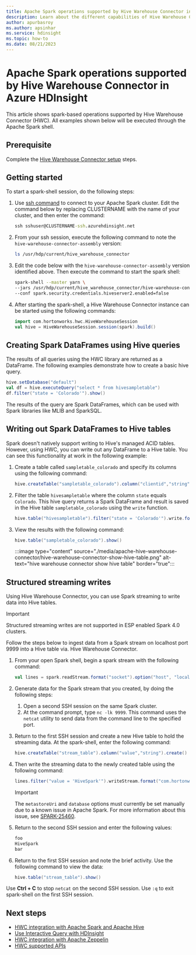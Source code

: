 ```yaml
---
title: Apache Spark operations supported by Hive Warehouse Connector in Azure HDInsight
description: Learn about the different capabilities of Hive Warehouse Connector on Azure HDInsight.
author: apurbasroy
ms.author: apsinhar
ms.service: hdinsight
ms.topic: how-to
ms.date: 08/21/2023
---
```


# Apache Spark operations supported by Hive Warehouse Connector in Azure HDInsight

This article shows spark-based operations supported by Hive Warehouse Connector (HWC). All examples shown below will be executed through the Apache Spark shell.

## Prerequisite

Complete the [Hive Warehouse Connector setup](./apache-hive-warehouse-connector.md#hive-warehouse-connector-setup) steps.

## Getting started

To start a spark-shell session, do the following steps:

1. Use [ssh command](../hdinsight-hadoop-linux-use-ssh-unix.md) to connect to your Apache Spark cluster. Edit the command below by replacing CLUSTERNAME with the name of your cluster, and then enter the command:

    ```cmd
    ssh sshuser@CLUSTERNAME-ssh.azurehdinsight.net
    ```

1. From your ssh session, execute the following command to note the `hive-warehouse-connector-assembly` version:

    ```bash
    ls /usr/hdp/current/hive_warehouse_connector
    ```

1. Edit the code below with the `hive-warehouse-connector-assembly` version identified above. Then execute the command to start the spark shell:

    ```bash
    spark-shell --master yarn \
    --jars /usr/hdp/current/hive_warehouse_connector/hive-warehouse-connector-assembly-<STACK_VERSION>.jar \
    --conf spark.security.credentials.hiveserver2.enabled=false
    ```

1. After starting the spark-shell, a Hive Warehouse Connector instance can be started using the following commands:

    ```scala
    import com.hortonworks.hwc.HiveWarehouseSession
    val hive = HiveWarehouseSession.session(spark).build()
    ```

## Creating Spark DataFrames using Hive queries

The results of all queries using the HWC library are returned as a DataFrame. The following examples demonstrate how to create a basic hive query.

```scala
hive.setDatabase("default")
val df = hive.executeQuery("select * from hivesampletable")
df.filter("state = 'Colorado'").show()
```

The results of the query are Spark DataFrames, which can be used with Spark libraries like MLIB and SparkSQL.

## Writing out Spark DataFrames to Hive tables

Spark doesn't natively support writing to Hive's managed ACID tables. However, using HWC, you can write out any DataFrame to a Hive table. You can see this functionality at work in the following example:

1. Create a table called `sampletable_colorado` and specify its columns using the following command:

    ```scala
    hive.createTable("sampletable_colorado").column("clientid","string").column("querytime","string").column("market","string").column("deviceplatform","string").column("devicemake","string").column("devicemodel","string").column("state","string").column("country","string").column("querydwelltime","double").column("sessionid","bigint").column("sessionpagevieworder","bigint").create()
    ```

1. Filter the table `hivesampletable` where the column `state` equals `Colorado`. This hive query returns a Spark DataFrame and result is saved in the Hive table `sampletable_colorado` using the `write` function.

    ```scala
    hive.table("hivesampletable").filter("state = 'Colorado'").write.format("com.hortonworks.spark.sql.hive.llap.HiveWarehouseConnector").mode("append").option("table","sampletable_colorado").save()
    ```

1. View the results with the following command:

    ```scala
    hive.table("sampletable_colorado").show()
    ```
    
    :::image type="content" source="./media/apache-hive-warehouse-connector/hive-warehouse-connector-show-hive-table.png" alt-text="hive warehouse connector show hive table" border="true":::


## Structured streaming writes

Using Hive Warehouse Connector, you can use Spark streaming to write data into Hive tables.

> [!IMPORTANT]
> Structured streaming writes are not supported in ESP enabled Spark 4.0 clusters.

Follow the steps below to ingest data from a Spark stream on localhost port 9999 into a Hive table via. Hive Warehouse Connector.

1. From your open Spark shell, begin a spark stream with the following command:

    ```scala
    val lines = spark.readStream.format("socket").option("host", "localhost").option("port",9999).load()
    ```

1. Generate data for the Spark stream that you created, by doing the following steps:
    1. Open a second SSH session on the same Spark cluster.
    1. At the command prompt, type `nc -lk 9999`. This command uses the `netcat` utility to send data from the command line to the specified port.

1. Return to the first SSH session and create a new Hive table to hold the streaming data. At the spark-shell, enter the following command:

    ```scala
    hive.createTable("stream_table").column("value","string").create()
    ```

1. Then write the streaming data to the newly created table using the following command:

    ```scala
    lines.filter("value = 'HiveSpark'").writeStream.format("com.hortonworks.spark.sql.hive.llap.streaming.HiveStreamingDataSource").option("database", "default").option("table","stream_table").option("metastoreUri",spark.conf.get("spark.datasource.hive.warehouse.metastoreUri")).option("checkpointLocation","/tmp/checkpoint1").start()
    ```

    >[!Important]
    > The `metastoreUri` and `database` options must currently be set manually due to a known issue in Apache Spark. For more information about this issue, see [SPARK-25460](https://issues.apache.org/jira/browse/SPARK-25460).

1. Return to the second SSH session and enter the following values:

    ```bash
    foo
    HiveSpark
    bar
    ```

1. Return to the first SSH session and note the brief activity. Use the following command to view the data:

    ```scala
    hive.table("stream_table").show()
    ```

Use **Ctrl + C** to stop `netcat` on the second SSH session. Use `:q` to exit spark-shell on the first SSH session.

## Next steps

* [HWC integration with Apache Spark and Apache Hive](./apache-hive-warehouse-connector.md)
* [Use Interactive Query with HDInsight](./apache-interactive-query-get-started.md)
* [HWC integration with Apache Zeppelin](./apache-hive-warehouse-connector-zeppelin.md)
* [HWC supported APIs](./hive-warehouse-connector-apis.md)
